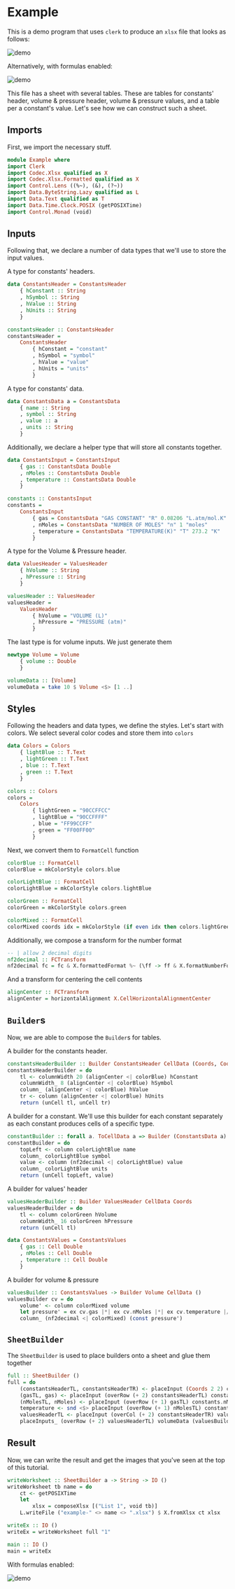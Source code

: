 # Example

This is a demo program that uses `clerk` to produce an `xlsx` file that looks as follows:

![demo](../README/demoValues.png)

Alternatively, with formulas enabled:

![demo](../README/demoFormulas.png)

This file has a sheet with several tables. These are tables for
constants' header, volume & pressure header, volume & pressure values, and a table per a constant's value.
Let's see how we can construct such a sheet.

## Imports

First, we import the necessary stuff.

```haskell
module Example where
import Clerk
import Codec.Xlsx qualified as X
import Codec.Xlsx.Formatted qualified as X
import Control.Lens ((%~), (&), (?~))
import Data.ByteString.Lazy qualified as L
import Data.Text qualified as T
import Data.Time.Clock.POSIX (getPOSIXTime)
import Control.Monad (void)
```

## Inputs

Following that, we declare a number of data types that we'll use to store the input values.

A type for constants' headers.

```haskell
data ConstantsHeader = ConstantsHeader
    { hConstant :: String
    , hSymbol :: String
    , hValue :: String
    , hUnits :: String
    }

constantsHeader :: ConstantsHeader
constantsHeader =
    ConstantsHeader
        { hConstant = "constant"
        , hSymbol = "symbol"
        , hValue = "value"
        , hUnits = "units"
        }
```

A type for constants' data.

```haskell
data ConstantsData a = ConstantsData
    { name :: String
    , symbol :: String
    , value :: a
    , units :: String
    }
```

Additionally, we declare a helper type that will store all constants together.

```haskell
data ConstantsInput = ConstantsInput
    { gas :: ConstantsData Double
    , nMoles :: ConstantsData Double
    , temperature :: ConstantsData Double
    }

constants :: ConstantsInput
constants =
    ConstantsInput
        { gas = ConstantsData "GAS CONSTANT" "R" 0.08206 "L.atm/mol.K"
        , nMoles = ConstantsData "NUMBER OF MOLES" "n" 1 "moles"
        , temperature = ConstantsData "TEMPERATURE(K)" "T" 273.2 "K"
        }
```

A type for the Volume & Pressure header.

```haskell
data ValuesHeader = ValuesHeader
    { hVolume :: String
    , hPressure :: String
    }

valuesHeader :: ValuesHeader
valuesHeader =
    ValuesHeader
        { hVolume = "VOLUME (L)"
        , hPressure = "PRESSURE (atm)"
        }
```

The last type is for volume inputs. We just generate them

```haskell
newtype Volume = Volume
    { volume :: Double
    }

volumeData :: [Volume]
volumeData = take 10 $ Volume <$> [1 ..]
```

## Styles

Following the headers and data types, we define the styles. Let's start with colors.
We select several color codes and store them into `colors`

```haskell
data Colors = Colors
    { lightBlue :: T.Text
    , lightGreen :: T.Text
    , blue :: T.Text
    , green :: T.Text
    }

colors :: Colors
colors =
    Colors
        { lightGreen = "90CCFFCC"
        , lightBlue = "90CCFFFF"
        , blue = "FF99CCFF"
        , green = "FF00FF00"
        }
```

Next, we convert them to `FormatCell` function

```haskell
colorBlue :: FormatCell
colorBlue = mkColorStyle colors.blue

colorLightBlue :: FormatCell
colorLightBlue = mkColorStyle colors.lightBlue

colorGreen :: FormatCell
colorGreen = mkColorStyle colors.green

colorMixed :: FormatCell
colorMixed coords idx = mkColorStyle (if even idx then colors.lightGreen else colors.lightBlue) coords idx
```

Additionally, we compose a transform for the number format

```haskell
-- | allow 2 decimal digits
nf2decimal :: FCTransform
nf2decimal fc = fc & X.formattedFormat %~ (\ff -> ff & X.formatNumberFormat ?~ X.StdNumberFormat X.Nf2Decimal)
```

And a transform for centering the cell contents

```haskell
alignCenter :: FCTransform
alignCenter = horizontalAlignment X.CellHorizontalAlignmentCenter
```

## `Builder`s

Now, we are able to compose the `Builder`s for tables.

A builder for the constants header.

```haskell
constantsHeaderBuilder :: Builder ConstantsHeader CellData (Coords, Coords)
constantsHeaderBuilder = do
    tl <- columnWidth 20 (alignCenter <| colorBlue) hConstant
    columnWidth_ 8 (alignCenter <| colorBlue) hSymbol
    column_ (alignCenter <| colorBlue) hValue
    tr <- column (alignCenter <| colorBlue) hUnits
    return (unCell tl, unCell tr)
```

A builder for a constant. We'll use this builder for each constant separately
as each constant produces cells of a specific type.

```haskell
constantBuilder :: forall a. ToCellData a => Builder (ConstantsData a) CellData (Coords, Cell a)
constantBuilder = do
    topLeft <- column colorLightBlue name
    column_ colorLightBlue symbol
    value <- column (nf2decimal <| colorLightBlue) value
    column_ colorLightBlue units
    return (unCell topLeft, value)
```

A builder for values' header

```haskell
valuesHeaderBuilder :: Builder ValuesHeader CellData Coords
valuesHeaderBuilder = do
    tl <- column colorGreen hVolume
    columnWidth_ 16 colorGreen hPressure
    return (unCell tl)

data ConstantsValues = ConstantsValues
    { gas :: Cell Double
    , nMoles :: Cell Double
    , temperature :: Cell Double
    }
```

A builder for volume & pressure

```haskell
valuesBuilder :: ConstantsValues -> Builder Volume CellData ()
valuesBuilder cv = do
    volume' <- column colorMixed volume
    let pressure' = ex cv.gas |*| ex cv.nMoles |*| ex cv.temperature |/| ex volume'
    column_ (nf2decimal <| colorMixed) (const pressure')
```

## `SheetBuilder`

The `SheetBuilder` is used to place builders onto a sheet and glue them together

```haskell
full :: SheetBuilder ()
full = do
    (constantsHeaderTL, constantsHeaderTR) <- placeInput (Coords 2 2) constantsHeader constantsHeaderBuilder
    (gasTL, gas) <- placeInput (overRow (+ 2) constantsHeaderTL) constants.gas constantBuilder
    (nMolesTL, nMoles) <- placeInput (overRow (+ 1) gasTL) constants.nMoles constantBuilder
    temperature <- snd <$> placeInput (overRow (+ 1) nMolesTL) constants.temperature constantBuilder
    valuesHeaderTL <- placeInput (overCol (+ 2) constantsHeaderTR) valuesHeader valuesHeaderBuilder
    placeInputs_ (overRow (+ 2) valuesHeaderTL) volumeData (valuesBuilder $ ConstantsValues{..})
```

## Result

Now, we can write the result and get the images that you've seen at the top of this tutorial.

```haskell
writeWorksheet :: SheetBuilder a -> String -> IO ()
writeWorksheet tb name = do
    ct <- getPOSIXTime
    let
        xlsx = composeXlsx [("List 1", void tb)]
    L.writeFile ("example-" <> name <> ".xlsx") $ X.fromXlsx ct xlsx

writeEx :: IO ()
writeEx = writeWorksheet full "1"

main :: IO ()
main = writeEx
```

With formulas enabled:

![demo](../README/demoFormulas.png)
